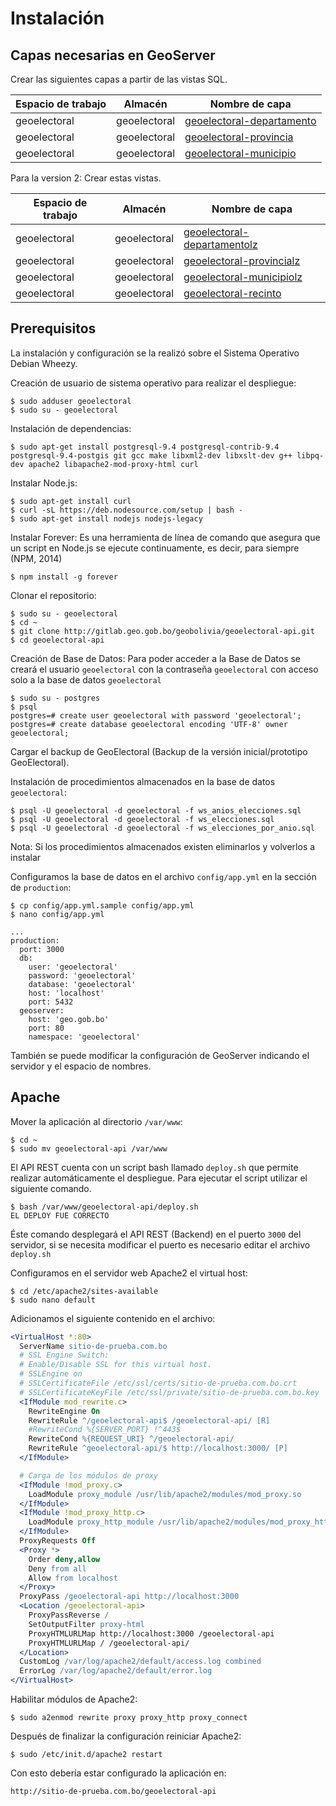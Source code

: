 # Instalación

## Capas necesarias en GeoServer

Crear las siguientes capas a partir de las vistas SQL.

Espacio de trabajo | Almacén | Nombre de capa
--- | --- | ---
geoelectoral | geoelectoral | [geoelectoral-departamento](bd/gs_vista_departamento.sql)
geoelectoral | geoelectoral | [geoelectoral-provincia](bd/gs_vista_provincia.sql)
geoelectoral | geoelectoral | [geoelectoral-municipio](bd/gs_vista_municipio.sql)

Para la version 2: Crear estas vistas.

Espacio de trabajo | Almacén | Nombre de capa
--- | --- | ---
geoelectoral | geoelectoral | [geoelectoral-departamentolz](bd/gs_vista_departamentolz.sql)
geoelectoral | geoelectoral | [geoelectoral-provincialz](bd/gs_vista_provincialz.sql)
geoelectoral | geoelectoral | [geoelectoral-municipiolz](bd/gs_vista_municipiolz.sql)
geoelectoral | geoelectoral | [geoelectoral-recinto](bd/gs_vista_recinto.sql)


## Prerequisitos

La instalación y configuración se la realizó sobre el Sistema Operativo Debian Wheezy.

Creación de usuario de sistema operativo para realizar el despliegue:

```
$ sudo adduser geoelectoral
$ sudo su - geoelectoral
```

Instalación de dependencias:

```
$ sudo apt-get install postgresql-9.4 postgresql-contrib-9.4  postgresql-9.4-postgis git gcc make libxml2-dev libxslt-dev g++ libpq-dev apache2 libapache2-mod-proxy-html curl
```

Instalar Node.js:

```
$ sudo apt-get install curl
$ curl -sL https://deb.nodesource.com/setup | bash -
$ sudo apt-get install nodejs nodejs-legacy
```

Instalar Forever: Es una herramienta de línea de comando que asegura que un script en
Node.js se ejecute continuamente, es decir, para siempre (NPM, 2014)

```
$ npm install -g forever
```

Clonar el repositorio:

```
$ sudo su - geoelectoral
$ cd ~
$ git clone http://gitlab.geo.gob.bo/geobolivia/geoelectoral-api.git
$ cd geoelectoral-api
```

Creación de Base de Datos: Para poder acceder a la Base de Datos se creará el usuario
`geoelectoral` con la contraseña `geoelectoral` con acceso solo a la base de datos
`geoelectoral`

```
$ sudo su - postgres
$ psql
postgres=# create user geoelectoral with password 'geoelectoral';
postgres=# create database geoelectoral encoding 'UTF-8' owner geoelectoral;
```

Cargar el backup de GeoElectoral (Backup de la versión inicial/prototipo GeoElectoral).

Instalación de procedimientos almacenados en la base de datos `geoelectoral`:

```
$ psql -U geoelectoral -d geoelectoral -f ws_anios_elecciones.sql
$ psql -U geoelectoral -d geoelectoral -f ws_elecciones.sql
$ psql -U geoelectoral -d geoelectoral -f ws_elecciones_por_anio.sql
```

Nota: Si los procedimientos almacenados existen eliminarlos y volverlos a instalar

Configuramos la base de datos en el archivo `config/app.yml` en la sección de `production`:

```
$ cp config/app.yml.sample config/app.yml
$ nano config/app.yml
```
```
...
production:
  port: 3000
  db:
    user: 'geoelectoral'
    password: 'geoelectoral'
    database: 'geoelectoral'
    host: 'localhost'
    port: 5432
  geoserver:
    host: 'geo.gob.bo'
    port: 80
    namespace: 'geoelectoral'
```

También se puede modificar la configuración de GeoServer indicando el servidor y el espacio de nombres.

## Apache

Mover la aplicación al directorio `/var/www`:

```
$ cd ~
$ sudo mv geoelectoral-api /var/www
```

El API REST cuenta con un script bash llamado `deploy.sh` que permite realizar
automáticamente el despliegue. Para ejecutar el script utilizar el siguiente comando.

```
$ bash /var/www/geoelectoral-api/deploy.sh
EL DEPLOY FUE CORRECTO
```

Éste comando desplegará el API REST (Backend) en el puerto `3000` del servidor, si se necesita modificar el puerto es necesario editar el archivo `deploy.sh`

Configuramos en el servidor web Apache2 el virtual host:

```
$ cd /etc/apache2/sites-available
$ sudo nano default
```

Adicionamos el siguiente contenido en el archivo:

```apache
<VirtualHost *:80>
  ServerName sitio-de-prueba.com.bo
  # SSL Engine Switch:
  # Enable/Disable SSL for this virtual host.
  # SSLEngine on
  # SSLCertificateFile /etc/ssl/certs/sitio-de-prueba.com.bo.crt
  # SSLCertificateKeyFile /etc/ssl/private/sitio-de-prueba.com.bo.key
  <IfModule mod_rewrite.c>
    RewriteEngine On
    RewriteRule ^/geoelectoral-api$ /geoelectoral-api/ [R]
    #RewriteCond %{SERVER_PORT} !^443$
    RewriteCond %{REQUEST_URI} ^/geoelectoral-api/
    RewriteRule ^geoelectoral-api/$ http://localhost:3000/ [P]
  </IfModule>

  # Carga de los módulos de proxy
  <IfModule !mod_proxy.c>
    LoadModule proxy_module /usr/lib/apache2/modules/mod_proxy.so
  </IfModule>
  <IfModule !mod_proxy_http.c>
    LoadModule proxy_http_module /usr/lib/apache2/modules/mod_proxy_http.so
  </IfModule>
  ProxyRequests Off
  <Proxy *>
    Order deny,allow
    Deny from all
    Allow from localhost
  </Proxy>
  ProxyPass /geoelectoral-api http://localhost:3000
  <Location /geoelectoral-api>
    ProxyPassReverse /
    SetOutputFilter proxy-html
    ProxyHTMLURLMap http://localhost:3000 /geoelectoral-api
    ProxyHTMLURLMap / /geoelectoral-api/
  </Location>
  CustomLog /var/log/apache2/default/access.log combined
  ErrorLog /var/log/apache2/default/error.log
</VirtualHost>
```

Habilitar módulos de Apache2:

```
$ sudo a2enmod rewrite proxy proxy_http proxy_connect
```

Después de finalizar la configuración reiniciar Apache2:

```
$ sudo /etc/init.d/apache2 restart
```

Con esto debería estar configurado la aplicación en:

```
http://sitio-de-prueba.com.bo/geoelectoral-api
```
